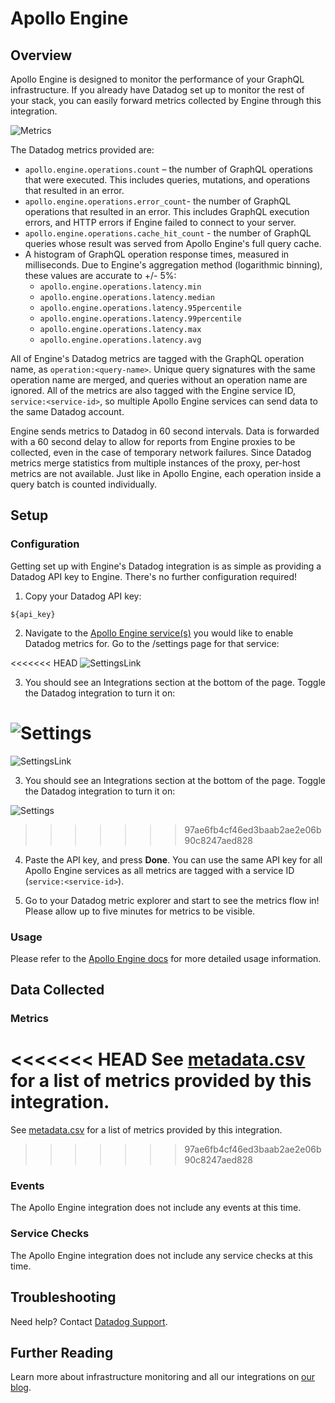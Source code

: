 # Apollo Engine

## Overview

Apollo Engine is designed to monitor the performance of your GraphQL infrastructure. If you already have Datadog set up to monitor the rest of your stack, you can easily forward metrics collected by Engine through this integration.

![Metrics](https://raw.githubusercontent.com/DataDog/integrations-extras/dhruv/apollo/apollo_engine/images/metrics.png)

The Datadog metrics provided are:

* `apollo.engine.operations.count` – the number of GraphQL operations that were executed. This includes queries, mutations, and operations that resulted in an error.
* `apollo.engine.operations.error_count`-  the number of GraphQL operations that resulted in an error. This includes GraphQL execution errors, and HTTP errors if Engine failed to connect to your server.
* `apollo.engine.operations.cache_hit_count` - the number of GraphQL queries whose result was served from Apollo Engine's full query cache.
* A histogram of GraphQL operation response times, measured in milliseconds. Due to Engine's aggregation method (logarithmic binning), these values are accurate to +/- 5%:
  * `apollo.engine.operations.latency.min`
  * `apollo.engine.operations.latency.median`
  * `apollo.engine.operations.latency.95percentile`
  * `apollo.engine.operations.latency.99percentile`
  * `apollo.engine.operations.latency.max`
  * `apollo.engine.operations.latency.avg`

All of Engine's Datadog metrics are tagged with the GraphQL operation name, as `operation:<query-name>`. Unique query signatures with the same operation name are merged, and queries without an operation name are ignored. All of the metrics are also tagged with the Engine service ID, `service:<service-id>`, so multiple Apollo Engine services can send data to the same Datadog account.

Engine sends metrics to Datadog in 60 second intervals. Data is forwarded with a 60 second delay to allow for reports from Engine proxies to be collected, even in the case of temporary network failures.
Since Datadog metrics merge statistics from multiple instances of the proxy, per-host metrics are not available. Just like in Apollo Engine, each operation inside a query batch is counted individually.

## Setup

### Configuration

Getting set up with Engine's Datadog integration is as simple as providing a Datadog API key to Engine. There's no further configuration required!

1. Copy your Datadog API key:

```
${api_key}
```

2. Navigate to the [Apollo Engine service(s)](https://engine.apollographql.com/) you would like to enable Datadog metrics for. Go to the /settings page for that service:

<<<<<<< HEAD
![SettingsLink](https://github.com/DataDog/integrations-extras/blob/master/apollo-engine/images/settings-link.png)

3. You should see an Integrations section at the bottom of the page. Toggle the Datadog integration to turn it on:

![Settings](https://github.com/DataDog/integrations-extras/blob/master/apollo-engine/images/settings-toggle.png)
=======
![SettingsLink](https://raw.githubusercontent.com/DataDog/integrations-extras/dhruv/apollo/apollo_engine/images/settings-link.png)

3. You should see an Integrations section at the bottom of the page. Toggle the Datadog integration to turn it on:

![Settings](https://raw.githubusercontent.com/DataDog/integrations-extras/dhruv/apollo/apollo_engine/images/settings-toggle.png)
>>>>>>> 97ae6fb4cf46ed3baab2ae2e06b90c8247aed828

4. Paste the API key, and press **Done**. You can use the same API key for all Apollo Engine services as all metrics are tagged with a service ID (`service:<service-id>`).

5. Go to your Datadog metric explorer and start to see the metrics flow in! Please allow up to five minutes for metrics to be visible.

### Usage

Please refer to the [Apollo Engine docs](https://www.apollographql.com/docs/engine/datadog.html) for more detailed usage information.

## Data Collected

### Metrics

<<<<<<< HEAD
See [metadata.csv](https://github.com/DataDog/integrations-extras/blob/master/apollo-engine/metadata.csv) for a list of metrics provided by this integration.
=======
See [metadata.csv](https://github.com/DataDog/integrations-extras/blob/master/apollo_engine/metadata.csv) for a list of metrics provided by this integration.
>>>>>>> 97ae6fb4cf46ed3baab2ae2e06b90c8247aed828

### Events

The Apollo Engine integration does not include any events at this time.

### Service Checks

The Apollo Engine integration does not include any service checks at this time.

## Troubleshooting

Need help? Contact [Datadog Support](http://docs.datadoghq.com/help/).

## Further Reading

Learn more about infrastructure monitoring and all our integrations on [our blog](https://www.datadoghq.com/blog/).
